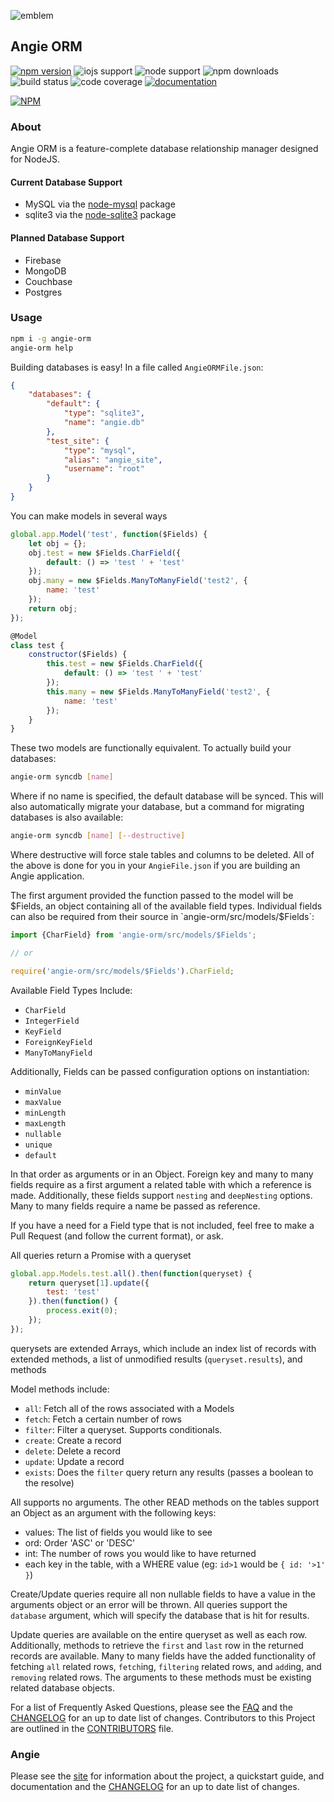 ![emblem](https://rawgit.com/angie-framework/angie-orm/master/svg/angie.svg "emblem")

## Angie ORM

[![npm version](https://badge.fury.io/js/angie-orm.svg)](http://badge.fury.io/js/angie-orm "npm version")
![iojs support](https://img.shields.io/badge/iojs-1.7.1+-brightgreen.svg "iojs support")
![node support](https://img.shields.io/badge/node-0.12.0+-brightgreen.svg "node support")
![npm downloads](https://img.shields.io/npm/dm/angie-orm.svg "npm downloads")
![build status](https://travis-ci.org/benderTheCrime/angie-orm.svg?branch=master "build status")
![code coverage](https://rawgit.com/benderTheCrime/angie-orm/master/svg/coverage.svg "code coverage")
[![documentation](https://doc.esdoc.org/github.com/angie-framework/angie-orm/badge.svg)](https://doc.esdoc.org/github.com/angie-framework/angie-orm/ "documentation")

[![NPM](https://nodei.co/npm/angie-orm.png?downloads=true&downloadRank=true&stars=true)](https://nodei.co/npm/angie-orm/)

### About
Angie ORM is a feature-complete database relationship manager designed for NodeJS.

#### Current Database Support
* MySQL via the [node-mysql](https://github.com/felixge/node-mysql "node-mysql") package
* sqlite3 via the [node-sqlite3](https://github.com/mapbox/node-sqlite3 "node-sqlite3") package

#### Planned Database Support
* Firebase
* MongoDB
* Couchbase
* Postgres

### Usage
```bash
npm i -g angie-orm
angie-orm help
```
Building databases is easy! In a file called `AngieORMFile.json`:
```json
{
    "databases": {
        "default": {
            "type": "sqlite3",
            "name": "angie.db"
        },
        "test_site": {
            "type": "mysql",
            "alias": "angie_site",
            "username": "root"
        }
    }
}
```
You can make models in several ways
```javascript
global.app.Model('test', function($Fields) {
    let obj = {};
    obj.test = new $Fields.CharField({
        default: () => 'test ' + 'test'
    });
    obj.many = new $Fields.ManyToManyField('test2', {
        name: 'test'
    });
    return obj;
});

@Model
class test {
    constructor($Fields) {
        this.test = new $Fields.CharField({
            default: () => 'test ' + 'test'
        });
        this.many = new $Fields.ManyToManyField('test2', {
            name: 'test'
        });
    }
}
```
These two models are functionally equivalent. To actually build your databases:
```bash
angie-orm syncdb [name]
```
Where if no name is specified, the default database will be synced. This will also automatically migrate your database, but a command for migrating databases is also available:
```bash
angie-orm syncdb [name] [--destructive]
```
Where destructive will force stale tables and columns to be deleted. All of the above is done for you in your `AngieFile.json` if you are building an Angie application.

The first argument provided the function passed to the model will be $Fields, an object containing all of the available field types. Individual fields can also be required from their source in `angie-orm/src/models/$Fields`:
```javascript
import {CharField} from 'angie-orm/src/models/$Fields';

// or

require('angie-orm/src/models/$Fields').CharField;
```
Available Field Types Include:
* `CharField`
* `IntegerField`
* `KeyField`
* `ForeignKeyField`
* `ManyToManyField`

Additionally, Fields can be passed configuration options on instantiation:
* `minValue`
* `maxValue`
* `minLength`
* `maxLength`
* `nullable`
* `unique`
* `default`

In that order as arguments or in an Object. Foreign key and many to many fields require as a first argument a related table with which a reference is made. Additionally, these fields support `nesting` and `deepNesting` options. Many to many fields require a name be passed as reference.

If you have a need for a Field type that is not included, feel free to make a Pull Request (and follow the current format), or ask.

All queries return a Promise with a queryset
```javascript
global.app.Models.test.all().then(function(queryset) {
    return queryset[1].update({
        test: 'test'
    }).then(function() {
        process.exit(0);
    });
});
```
querysets are extended Arrays, which include an index list of records with extended methods, a list of unmodified results (`queryset.results`), and methods

Model methods include:
* `all`: Fetch all of the rows associated with a Models
* `fetch`: Fetch a certain number of rows
* `filter`: Filter a queryset. Supports conditionals.
* `create`: Create a record
* `delete`: Delete a record
* `update`: Update a record
* `exists`: Does the `filter` query return any results (passes a boolean to the resolve)

All supports no arguments. The other READ methods on the tables support an Object as an argument with the following keys:
* values: The list of fields you would like to see
* ord: Order 'ASC' or 'DESC'
* int: The number of rows you would like to have returned
* each key in the table, with a WHERE value (eg: `id>1` would be `{ id: '>1' }`)

Create/Update queries require all non nullable fields to have a value in the arguments object or an error will be thrown. All queries support the `database` argument, which will specify the database that is hit for results.

Update queries are available on the entire queryset as well as each row. Additionally, methods to retrieve the `first` and `last` row in the returned records are available. Many to many fields have the added functionality of fetching `all` related rows, `fetch`ing, `filtering` related rows, and `add`ing, and `removing` related rows. The arguments to these methods must be existing related database objects.

For a list of Frequently Asked Questions, please see the [FAQ](https://github.com/benderTheCrime/angie-orm/blob/master/FAQ.md "FAQ") and the [CHANGELOG](https://github.com/benderTheCrime/angie-orm/blob/master/CHANGELOG.md "CHANGELOG") for an up to date list of changes. Contributors to this Project are outlined in the [CONTRIBUTORS](https://github.com/benderTheCrime/angie-orm/blob/master/CONTRIBUTORS.md "CONTRIBUTORS") file.

### Angie
Please see the [site](http://benderthecrime.github.io/angie/) for information about the project, a quickstart guide, and documentation and the [CHANGELOG](https://github.com/benderTheCrime/angie/blob/master/CHANGELOG.md) for an up to date list of changes.